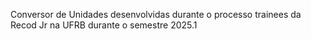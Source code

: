 Conversor de Unidades desenvolvidas durante o processo trainees da Recod Jr na UFRB durante o semestre 2025.1
